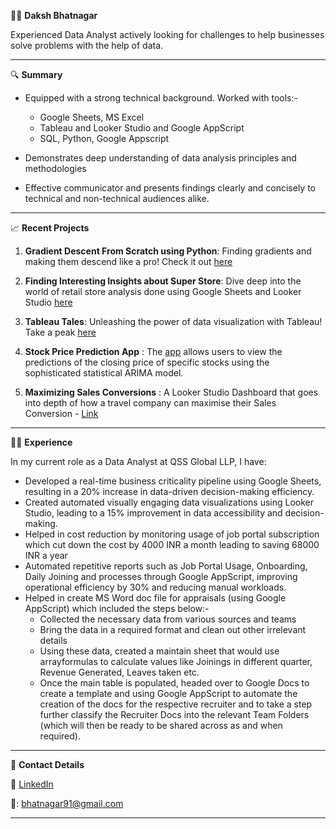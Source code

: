 👨‍💼 **Daksh Bhatnagar**

Experienced Data Analyst actively looking for challenges to help businesses solve problems with the help of data.

---

 🔍 **Summary**

- Equipped with a strong technical background. Worked with tools:-
  - Google Sheets, MS Excel
  - Tableau and Looker Studio and Google AppScript
  - SQL, Python, Google Appscript

- Demonstrates deep understanding of data analysis principles and methodologies
- Effective communicator and presents findings clearly and concisely to technical and non-technical audiences alike.
---

 📈 **Recent Projects**

1. **Gradient Descent From Scratch using Python**: Finding gradients and making them descend like a pro! Check it out [here](https://bit.ly/3fwd7JD) 
   
2. **Finding Interesting Insights about Super Store**: Dive deep into the world of retail store analysis done using Google Sheets and Looker Studio [here](https://docs.google.com/spreadsheets/d/14h0UCZOhi1nQx7oT7DY8SYmqp3S0Y5UssEjkGAuVgXo/edit#gid=312503756) 
   
3. **Tableau Tales**: Unleashing the power of data visualization with Tableau! Take a peak [here](https://public.tableau.com/app/profile/daksh.bhatnagar) 
   
4. **Stock Price Prediction App** : The [app](https://stockpredictions.streamlit.app/) allows users to view the predictions of the closing price of specific stocks using the sophisticated statistical ARIMA model.

5. **Maximizing Sales Conversions** : A Looker Studio Dashboard that goes into depth of how a travel company can maximise their Sales Conversion - [Link](https://lookerstudio.google.com/reporting/cc4ee68d-2634-4110-8652-811626ea9b05/page/p_4qnx3lohhd)

---

👨‍💻 **Experience**

In my current role as a Data Analyst at QSS Global LLP, I have:

- Developed a real-time business criticality pipeline using Google Sheets, resulting in a 20% increase in data-driven decision-making efficiency.
- Created automated visually engaging data visualizations using Looker Studio, leading to a 15% improvement in data accessibility and decision-making.
- Helped in cost reduction by monitoring usage of job portal subscription which cut down the cost by 4000 INR a month leading to saving 68000 INR a year
- Automated repetitive reports such as Job Portal Usage, Onboarding, Daily Joining and processes through Google AppScript, improving operational efficiency by 30% and reducing manual workloads.
- Helped in create MS Word doc file for appraisals (using Google AppScript) which included the steps below:-
  -  Collected the necessary data from various sources and teams
  -  Bring the data in a required format and clean out other irrelevant details
  -  Using these data, created a maintain sheet that would use arrayformulas to calculate values like Joinings in different quarter, Revenue Generated, Leaves taken etc.
  -  Once the main table is populated, headed over to Google Docs to create a template and using Google AppScript to automate the creation of the docs for the respective recruiter and to take a step further classify the Recruiter Docs into the relevant Team Folders (which will then be ready to be shared across as and when required).
---

📧 **Contact Details**

🔗 [LinkedIn](https://www.linkedin.com/in/dakshb/)

📧: bhatnagar91@gmail.com

---
